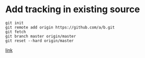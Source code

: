 Add tracking in existing source
===============================

```
git init
git remote add origin https://github.com/a/b.git
git fetch
git branch master origin/master
git reset --hard origin/master
```

[link](http://stackoverflow.com/questions/11266478/git-add-remote-branch)
